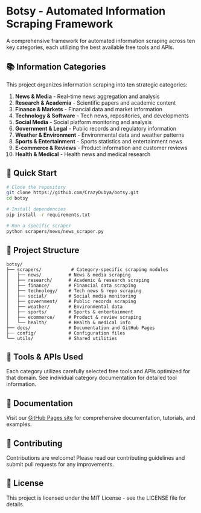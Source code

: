 # Botsy - Automated Information Scraping Framework

A comprehensive framework for automated information scraping across ten key categories, each utilizing the best available free tools and APIs.

## 📚 Information Categories

This project organizes information scraping into ten strategic categories:

1. **News & Media** - Real-time news aggregation and analysis
2. **Research & Academia** - Scientific papers and academic content
3. **Finance & Markets** - Financial data and market information
4. **Technology & Software** - Tech news, repositories, and developments
5. **Social Media** - Social platform monitoring and analysis
6. **Government & Legal** - Public records and regulatory information
7. **Weather & Environment** - Environmental data and weather patterns
8. **Sports & Entertainment** - Sports statistics and entertainment news
9. **E-commerce & Reviews** - Product information and customer reviews
10. **Health & Medical** - Health news and medical research

## 🚀 Quick Start

```bash
# Clone the repository
git clone https://github.com/CrazyDubya/botsy.git
cd botsy

# Install dependencies
pip install -r requirements.txt

# Run a specific scraper
python scrapers/news/news_scraper.py
```

## 📁 Project Structure

```
botsy/
├── scrapers/           # Category-specific scraping modules
│   ├── news/          # News & media scraping
│   ├── research/      # Academic & research scraping
│   ├── finance/       # Financial data scraping
│   ├── technology/    # Tech news & repo scraping
│   ├── social/        # Social media monitoring
│   ├── government/    # Public records scraping
│   ├── weather/       # Environmental data
│   ├── sports/        # Sports & entertainment
│   ├── ecommerce/     # Product & review scraping
│   └── health/        # Health & medical info
├── docs/              # Documentation and GitHub Pages
├── config/            # Configuration files
└── utils/             # Shared utilities
```

## 🔧 Tools & APIs Used

Each category utilizes carefully selected free tools and APIs optimized for that domain. See individual category documentation for detailed tool information.

## 📖 Documentation

Visit our [GitHub Pages site](https://crazydubya.github.io/botsy/) for comprehensive documentation, tutorials, and examples.

## 🤝 Contributing

Contributions are welcome! Please read our contributing guidelines and submit pull requests for any improvements.

## 📄 License

This project is licensed under the MIT License - see the LICENSE file for details.